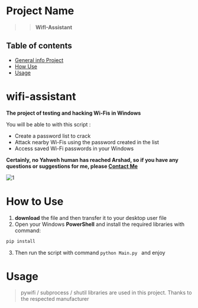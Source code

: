 # Project Name
>> **WifI-Assistant**

## Table of contents
* [General info Project](#wifi-assistant)
* [How Use](#HowtoUse)
* [Usage](#usage)


# wifi-assistant
**The project of testing and hacking Wi-Fis in Windows**

You will be able to with this script :
* Create a password list to crack
* Attack nearby Wi-Fis using the password created in the list
* Access saved Wi-Fi passwords in your Windows

**Certainly, no Yahweh human has reached Arshad, so if you have any questions or suggestions for me, please [Contact Me](melfexmr@gmail.com)**

![1](https://github.com/MrMelfex/wifi-assistant/assets/149225543/bf0c20e0-cc33-4ad9-885a-cab77cede13c)

# How to Use
1) **download** the file and then transfer it to your desktop user file
2) Open your Windows **PowerShell** and install the required libraries with command:
  ```bash
pip install
```
3) Then run the script with command ```python Main.py ```  and enjoy

# Usage
> pywifi / subprocess / shutil libraries are used in this project.
Thanks to the respected manufacturer

